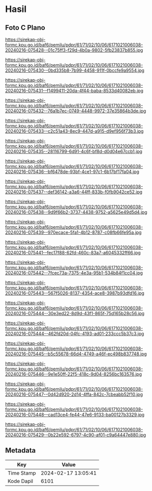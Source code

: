 # Hasil

## Foto C Plano

https://sirekap-obj-formc.kpu.go.id/baf6/pemilu/pdpr/61/71/02/10/06/6171021006038-20240216-075428--01c75ff3-f29d-4b0a-9802-5fb23837b855.jpg

https://sirekap-obj-formc.kpu.go.id/baf6/pemilu/pdpr/61/71/02/10/06/6171021006038-20240216-075430--0bd335b8-7b99-4458-911f-0bccfe9a9554.jpg

https://sirekap-obj-formc.kpu.go.id/baf6/pemilu/pdpr/61/71/02/10/06/6171021006038-20240216-075431--f1499411-20da-4f44-baba-8533d40082eb.jpg

https://sirekap-obj-formc.kpu.go.id/baf6/pemilu/pdpr/61/71/02/10/06/6171021006038-20240216-075432--76a1b7ec-0749-4448-9972-37e35864b3de.jpg

https://sirekap-obj-formc.kpu.go.id/baf6/pemilu/pdpr/61/71/02/10/06/6171021006038-20240216-075433--c2c51a43-8ec9-447d-a915-d9ef956f73b3.jpg

https://sirekap-obj-formc.kpu.go.id/baf6/pemilu/pdpr/61/71/02/10/06/6171021006038-20240216-075435--28116799-6d91-4c6f-bf8d-d0d04e67ccb1.jpg

https://sirekap-obj-formc.kpu.go.id/baf6/pemilu/pdpr/61/71/02/10/06/6171021006038-20240216-075436--bf6478de-93bf-4ce1-97c1-6b17bf17fa04.jpg

https://sirekap-obj-formc.kpu.go.id/baf6/pemilu/pdpr/61/71/02/10/06/6171021006038-20240216-075437--def36142-a3a6-44ff-833b-f0fb9042ce52.jpg

https://sirekap-obj-formc.kpu.go.id/baf6/pemilu/pdpr/61/71/02/10/06/6171021006038-20240216-075438--9d9f66b2-3737-4438-9752-a5625e49d5d4.jpg

https://sirekap-obj-formc.kpu.go.id/baf6/pemilu/pdpr/61/71/02/10/06/6171021006038-20240216-075439--970ecace-5fa1-4b12-8787-c08fb66fe95a.jpg

https://sirekap-obj-formc.kpu.go.id/baf6/pemilu/pdpr/61/71/02/10/06/6171021006038-20240216-075441--fec17f88-62fd-460c-83a7-a6045332ff66.jpg

https://sirekap-obj-formc.kpu.go.id/baf6/pemilu/pdpr/61/71/02/10/06/6171021006038-20240216-075442--7fcec73a-7375-4e3a-95b1-534b84f1cc04.jpg

https://sirekap-obj-formc.kpu.go.id/baf6/pemilu/pdpr/61/71/02/10/06/6171021006038-20240216-075443--567f5026-8137-4354-ace8-3987b93dfd16.jpg

https://sirekap-obj-formc.kpu.go.id/baf6/pemilu/pdpr/61/71/02/10/06/6171021006038-20240216-075444--30e3ed22-8d9d-43f1-865f-75d165b28c56.jpg

https://sirekap-obj-formc.kpu.go.id/baf6/pemilu/pdpr/61/71/02/10/06/6171021006038-20240216-075444--462fd20d-04fc-4193-ad01-233ccc5b37c3.jpg

https://sirekap-obj-formc.kpu.go.id/baf6/pemilu/pdpr/61/71/02/10/06/6171021006038-20240216-075445--b5c55678-66d4-4749-a46f-ec498b837748.jpg

https://sirekap-obj-formc.kpu.go.id/baf6/pemilu/pdpr/61/71/02/10/06/6171021006038-20240216-075446--9e1e50ff-22f5-418c-9d04-8256bc163576.jpg

https://sirekap-obj-formc.kpu.go.id/baf6/pemilu/pdpr/61/71/02/10/06/6171021006038-20240216-075447--0d42d920-2d14-4ffa-842c-7cbeabb52f10.jpg

https://sirekap-obj-formc.kpu.go.id/baf6/pemilu/pdpr/61/71/02/10/06/6171021006038-20240216-075448--cad13ce4-fe44-47e6-9133-ba00127b3329.jpg

https://sirekap-obj-formc.kpu.go.id/baf6/pemilu/pdpr/61/71/02/10/06/6171021006038-20240216-075429--0b22e592-6797-4c90-af01-c9a64447e880.jpg


## Metadata

| Key        | Value               |
| ---------- | ------------------- |
| Time Stamp | 2024-02-17 13:05:41 |
| Kode Dapil | 6101                |




